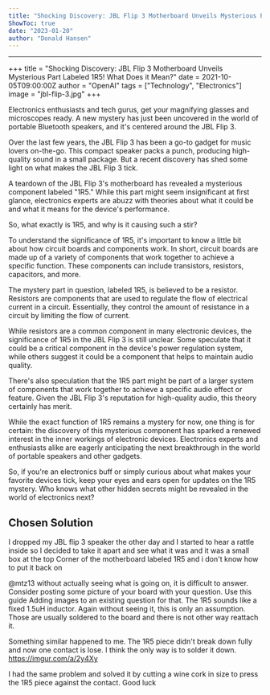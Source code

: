 ```yaml
---
title: "Shocking Discovery: JBL Flip 3 Motherboard Unveils Mysterious Part Labeled 1R5! What Does it Mean?"
ShowToc: true 
date: "2023-01-20"
author: "Donald Hansen"
---
```

*****
+++
title = "Shocking Discovery: JBL Flip 3 Motherboard Unveils Mysterious Part Labeled 1R5! What Does it Mean?"
date = 2021-10-05T09:00:00Z
author = "OpenAI"
tags = ["Technology", "Electronics"]
image = "jbl-flip-3.jpg"
+++

Electronics enthusiasts and tech gurus, get your magnifying glasses and microscopes ready. A new mystery has just been uncovered in the world of portable Bluetooth speakers, and it's centered around the JBL Flip 3.

Over the last few years, the JBL Flip 3 has been a go-to gadget for music lovers on-the-go. This compact speaker packs a punch, producing high-quality sound in a small package. But a recent discovery has shed some light on what makes the JBL Flip 3 tick.

A teardown of the JBL Flip 3's motherboard has revealed a mysterious component labeled "1R5." While this part might seem insignificant at first glance, electronics experts are abuzz with theories about what it could be and what it means for the device's performance.

So, what exactly is 1R5, and why is it causing such a stir?

To understand the significance of 1R5, it's important to know a little bit about how circuit boards and components work. In short, circuit boards are made up of a variety of components that work together to achieve a specific function. These components can include transistors, resistors, capacitors, and more.

The mystery part in question, labeled 1R5, is believed to be a resistor. Resistors are components that are used to regulate the flow of electrical current in a circuit. Essentially, they control the amount of resistance in a circuit by limiting the flow of current.

While resistors are a common component in many electronic devices, the significance of 1R5 in the JBL Flip 3 is still unclear. Some speculate that it could be a critical component in the device's power regulation system, while others suggest it could be a component that helps to maintain audio quality.

There's also speculation that the 1R5 part might be part of a larger system of components that work together to achieve a specific audio effect or feature. Given the JBL Flip 3's reputation for high-quality audio, this theory certainly has merit.

While the exact function of 1R5 remains a mystery for now, one thing is for certain: the discovery of this mysterious component has sparked a renewed interest in the inner workings of electronic devices. Electronics experts and enthusiasts alike are eagerly anticipating the next breakthrough in the world of portable speakers and other gadgets.

So, if you're an electronics buff or simply curious about what makes your favorite devices tick, keep your eyes and ears open for updates on the 1R5 mystery. Who knows what other hidden secrets might be revealed in the world of electronics next?


## Chosen Solution
 I dropped my JBL flip 3 speaker the other day and I started to hear a rattle inside so I decided to take it apart and see what it was and it was a small box at the top Corner of the motherboard labeled 1R5 and i don't know how to put it back on

 @mtz13 without actually seeing what is going on, it is difficult to answer. Consider posting some picture of your board with your question. Use this guide Adding images to an existing question for that. The 1R5 sounds like a fixed 1.5uH inductor. Again without seeing it, this is only an assumption. Those are usually soldered to the board and there is not other way reattach it.

 Something similar happened to me.  The 1R5 piece  didn't break down fully and now one contact is lose. I think the only way is to solder it down. https://imgur.com/a/2y4Xy

 I had the same problem and solved it by cutting a wine cork in size to press the 1R5 piece against the contact. Good luck




